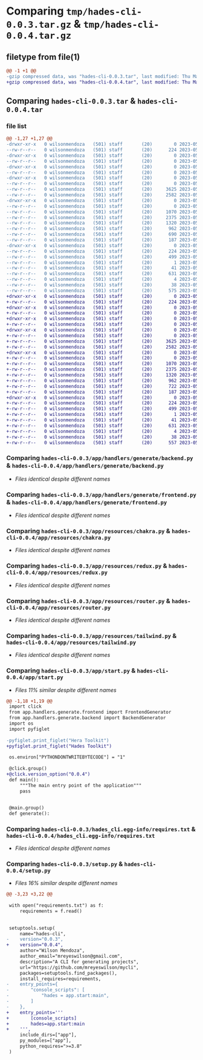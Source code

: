# Comparing `tmp/hades-cli-0.0.3.tar.gz` & `tmp/hades-cli-0.0.4.tar.gz`

## filetype from file(1)

```diff
@@ -1 +1 @@
-gzip compressed data, was "hades-cli-0.0.3.tar", last modified: Thu May 25 22:53:45 2023, max compression
+gzip compressed data, was "hades-cli-0.0.4.tar", last modified: Thu May 25 22:56:05 2023, max compression
```

## Comparing `hades-cli-0.0.3.tar` & `hades-cli-0.0.4.tar`

### file list

```diff
@@ -1,27 +1,27 @@
-drwxr-xr-x   0 wilsonmendoza   (501) staff       (20)        0 2023-05-25 22:53:45.145211 hades-cli-0.0.3/
--rw-r--r--   0 wilsonmendoza   (501) staff       (20)      224 2023-05-25 22:53:45.145055 hades-cli-0.0.3/PKG-INFO
-drwxr-xr-x   0 wilsonmendoza   (501) staff       (20)        0 2023-05-25 22:53:45.140503 hades-cli-0.0.3/app/
--rw-r--r--   0 wilsonmendoza   (501) staff       (20)        0 2023-05-25 16:39:04.000000 hades-cli-0.0.3/app/__init__.py
-drwxr-xr-x   0 wilsonmendoza   (501) staff       (20)        0 2023-05-25 22:53:45.140900 hades-cli-0.0.3/app/handlers/
--rw-r--r--   0 wilsonmendoza   (501) staff       (20)        0 2023-05-25 17:01:12.000000 hades-cli-0.0.3/app/handlers/__init__.py
-drwxr-xr-x   0 wilsonmendoza   (501) staff       (20)        0 2023-05-25 22:53:45.141636 hades-cli-0.0.3/app/handlers/generate/
--rw-r--r--   0 wilsonmendoza   (501) staff       (20)        0 2023-05-25 16:39:27.000000 hades-cli-0.0.3/app/handlers/generate/__init__.py
--rw-r--r--   0 wilsonmendoza   (501) staff       (20)     3625 2023-05-25 22:23:14.000000 hades-cli-0.0.3/app/handlers/generate/backend.py
--rw-r--r--   0 wilsonmendoza   (501) staff       (20)     2582 2023-05-25 22:13:57.000000 hades-cli-0.0.3/app/handlers/generate/frontend.py
-drwxr-xr-x   0 wilsonmendoza   (501) staff       (20)        0 2023-05-25 22:53:45.143350 hades-cli-0.0.3/app/resources/
--rw-r--r--   0 wilsonmendoza   (501) staff       (20)        0 2023-05-25 22:12:35.000000 hades-cli-0.0.3/app/resources/__init__.py
--rw-r--r--   0 wilsonmendoza   (501) staff       (20)     1070 2023-05-25 22:04:01.000000 hades-cli-0.0.3/app/resources/chakra.py
--rw-r--r--   0 wilsonmendoza   (501) staff       (20)     2375 2023-05-25 22:01:56.000000 hades-cli-0.0.3/app/resources/redux.py
--rw-r--r--   0 wilsonmendoza   (501) staff       (20)     1320 2023-05-25 22:19:18.000000 hades-cli-0.0.3/app/resources/router.py
--rw-r--r--   0 wilsonmendoza   (501) staff       (20)      962 2023-05-25 21:49:31.000000 hades-cli-0.0.3/app/resources/tailwind.py
--rw-r--r--   0 wilsonmendoza   (501) staff       (20)      690 2023-05-25 22:33:50.000000 hades-cli-0.0.3/app/start.py
--rw-r--r--   0 wilsonmendoza   (501) staff       (20)      187 2023-05-25 16:09:20.000000 hades-cli-0.0.3/app/utils.py
-drwxr-xr-x   0 wilsonmendoza   (501) staff       (20)        0 2023-05-25 22:53:45.144794 hades-cli-0.0.3/hades_cli.egg-info/
--rw-r--r--   0 wilsonmendoza   (501) staff       (20)      224 2023-05-25 22:53:45.000000 hades-cli-0.0.3/hades_cli.egg-info/PKG-INFO
--rw-r--r--   0 wilsonmendoza   (501) staff       (20)      499 2023-05-25 22:53:45.000000 hades-cli-0.0.3/hades_cli.egg-info/SOURCES.txt
--rw-r--r--   0 wilsonmendoza   (501) staff       (20)        1 2023-05-25 22:53:45.000000 hades-cli-0.0.3/hades_cli.egg-info/dependency_links.txt
--rw-r--r--   0 wilsonmendoza   (501) staff       (20)       41 2023-05-25 22:53:45.000000 hades-cli-0.0.3/hades_cli.egg-info/entry_points.txt
--rw-r--r--   0 wilsonmendoza   (501) staff       (20)      631 2023-05-25 22:53:45.000000 hades-cli-0.0.3/hades_cli.egg-info/requires.txt
--rw-r--r--   0 wilsonmendoza   (501) staff       (20)        4 2023-05-25 22:53:45.000000 hades-cli-0.0.3/hades_cli.egg-info/top_level.txt
--rw-r--r--   0 wilsonmendoza   (501) staff       (20)       38 2023-05-25 22:53:45.145269 hades-cli-0.0.3/setup.cfg
--rw-r--r--   0 wilsonmendoza   (501) staff       (20)      575 2023-05-25 22:53:42.000000 hades-cli-0.0.3/setup.py
+drwxr-xr-x   0 wilsonmendoza   (501) staff       (20)        0 2023-05-25 22:56:05.356441 hades-cli-0.0.4/
+-rw-r--r--   0 wilsonmendoza   (501) staff       (20)      224 2023-05-25 22:56:05.356275 hades-cli-0.0.4/PKG-INFO
+drwxr-xr-x   0 wilsonmendoza   (501) staff       (20)        0 2023-05-25 22:56:05.351595 hades-cli-0.0.4/app/
+-rw-r--r--   0 wilsonmendoza   (501) staff       (20)        0 2023-05-25 16:39:04.000000 hades-cli-0.0.4/app/__init__.py
+drwxr-xr-x   0 wilsonmendoza   (501) staff       (20)        0 2023-05-25 22:56:05.352113 hades-cli-0.0.4/app/handlers/
+-rw-r--r--   0 wilsonmendoza   (501) staff       (20)        0 2023-05-25 17:01:12.000000 hades-cli-0.0.4/app/handlers/__init__.py
+drwxr-xr-x   0 wilsonmendoza   (501) staff       (20)        0 2023-05-25 22:56:05.352799 hades-cli-0.0.4/app/handlers/generate/
+-rw-r--r--   0 wilsonmendoza   (501) staff       (20)        0 2023-05-25 16:39:27.000000 hades-cli-0.0.4/app/handlers/generate/__init__.py
+-rw-r--r--   0 wilsonmendoza   (501) staff       (20)     3625 2023-05-25 22:23:14.000000 hades-cli-0.0.4/app/handlers/generate/backend.py
+-rw-r--r--   0 wilsonmendoza   (501) staff       (20)     2582 2023-05-25 22:13:57.000000 hades-cli-0.0.4/app/handlers/generate/frontend.py
+drwxr-xr-x   0 wilsonmendoza   (501) staff       (20)        0 2023-05-25 22:56:05.354609 hades-cli-0.0.4/app/resources/
+-rw-r--r--   0 wilsonmendoza   (501) staff       (20)        0 2023-05-25 22:12:35.000000 hades-cli-0.0.4/app/resources/__init__.py
+-rw-r--r--   0 wilsonmendoza   (501) staff       (20)     1070 2023-05-25 22:04:01.000000 hades-cli-0.0.4/app/resources/chakra.py
+-rw-r--r--   0 wilsonmendoza   (501) staff       (20)     2375 2023-05-25 22:01:56.000000 hades-cli-0.0.4/app/resources/redux.py
+-rw-r--r--   0 wilsonmendoza   (501) staff       (20)     1320 2023-05-25 22:19:18.000000 hades-cli-0.0.4/app/resources/router.py
+-rw-r--r--   0 wilsonmendoza   (501) staff       (20)      962 2023-05-25 21:49:31.000000 hades-cli-0.0.4/app/resources/tailwind.py
+-rw-r--r--   0 wilsonmendoza   (501) staff       (20)      722 2023-05-25 22:55:56.000000 hades-cli-0.0.4/app/start.py
+-rw-r--r--   0 wilsonmendoza   (501) staff       (20)      187 2023-05-25 16:09:20.000000 hades-cli-0.0.4/app/utils.py
+drwxr-xr-x   0 wilsonmendoza   (501) staff       (20)        0 2023-05-25 22:56:05.355996 hades-cli-0.0.4/hades_cli.egg-info/
+-rw-r--r--   0 wilsonmendoza   (501) staff       (20)      224 2023-05-25 22:56:05.000000 hades-cli-0.0.4/hades_cli.egg-info/PKG-INFO
+-rw-r--r--   0 wilsonmendoza   (501) staff       (20)      499 2023-05-25 22:56:05.000000 hades-cli-0.0.4/hades_cli.egg-info/SOURCES.txt
+-rw-r--r--   0 wilsonmendoza   (501) staff       (20)        1 2023-05-25 22:56:05.000000 hades-cli-0.0.4/hades_cli.egg-info/dependency_links.txt
+-rw-r--r--   0 wilsonmendoza   (501) staff       (20)       41 2023-05-25 22:56:05.000000 hades-cli-0.0.4/hades_cli.egg-info/entry_points.txt
+-rw-r--r--   0 wilsonmendoza   (501) staff       (20)      631 2023-05-25 22:56:05.000000 hades-cli-0.0.4/hades_cli.egg-info/requires.txt
+-rw-r--r--   0 wilsonmendoza   (501) staff       (20)        4 2023-05-25 22:56:05.000000 hades-cli-0.0.4/hades_cli.egg-info/top_level.txt
+-rw-r--r--   0 wilsonmendoza   (501) staff       (20)       38 2023-05-25 22:56:05.356504 hades-cli-0.0.4/setup.cfg
+-rw-r--r--   0 wilsonmendoza   (501) staff       (20)      557 2023-05-25 22:55:59.000000 hades-cli-0.0.4/setup.py
```

### Comparing `hades-cli-0.0.3/app/handlers/generate/backend.py` & `hades-cli-0.0.4/app/handlers/generate/backend.py`

 * *Files identical despite different names*

### Comparing `hades-cli-0.0.3/app/handlers/generate/frontend.py` & `hades-cli-0.0.4/app/handlers/generate/frontend.py`

 * *Files identical despite different names*

### Comparing `hades-cli-0.0.3/app/resources/chakra.py` & `hades-cli-0.0.4/app/resources/chakra.py`

 * *Files identical despite different names*

### Comparing `hades-cli-0.0.3/app/resources/redux.py` & `hades-cli-0.0.4/app/resources/redux.py`

 * *Files identical despite different names*

### Comparing `hades-cli-0.0.3/app/resources/router.py` & `hades-cli-0.0.4/app/resources/router.py`

 * *Files identical despite different names*

### Comparing `hades-cli-0.0.3/app/resources/tailwind.py` & `hades-cli-0.0.4/app/resources/tailwind.py`

 * *Files identical despite different names*

### Comparing `hades-cli-0.0.3/app/start.py` & `hades-cli-0.0.4/app/start.py`

 * *Files 11% similar despite different names*

```diff
@@ -1,18 +1,19 @@
 import click
 from app.handlers.generate.frontend import FrontendGenerator
 from app.handlers.generate.backend import BackendGenerator
 import os
 import pyfiglet
 
-pyfiglet.print_figlet("Hera Toolkit")
+pyfiglet.print_figlet("Hades Toolkit")
 
 os.environ["PYTHONDONTWRITEBYTECODE"] = "1"
 
 @click.group()
+@click.version_option("0.0.4")
 def main():
     """The main entry point of the application"""
     pass
 
 
 @main.group()
 def generate():
```

### Comparing `hades-cli-0.0.3/hades_cli.egg-info/requires.txt` & `hades-cli-0.0.4/hades_cli.egg-info/requires.txt`

 * *Files identical despite different names*

### Comparing `hades-cli-0.0.3/setup.py` & `hades-cli-0.0.4/setup.py`

 * *Files 16% similar despite different names*

```diff
@@ -3,23 +3,22 @@
 
 with open("requirements.txt") as f:
     requirements = f.read()
 
 
 setuptools.setup(
     name="hades-cli",
-    version="0.0.3",
+    version="0.0.4",
     author="Wilson Mendoza",
     author_email="mreyeswilson@gmail.com",
     description="A CLI for generating projects",
     url="https://github.com/mreyeswilson/mycli",
     packages=setuptools.find_packages(),
     install_requires=requirements,
-    entry_points={
-        "console_scripts": [
-            "hades = app.start:main",
-        ]
-    },
+    entry_points='''
+        [console_scripts]
+        hades=app.start:main
+    ''',
     include_dirs=["app"],
     py_modules=["app"],
     python_requires=">=3.8"
 )
```


